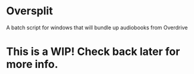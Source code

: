 # Oversplit
A batch script for windows that will bundle up audiobooks from Overdrive

# This is a WIP! Check back later for more info.
